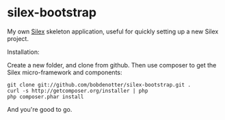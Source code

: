 silex-bootstrap
===============

My own [Silex](http://silex.sensiolabs.org/) skeleton application, useful 
for quickly setting up a new Silex project.

Installation: 

Create a new folder, and clone from github. Then use composer to get the Silex micro-framework and components:

    git clone git://github.com/bobdenotter/silex-bootstrap.git .
    curl -s http://getcomposer.org/installer | php
    php composer.phar install

And you're good to go.

